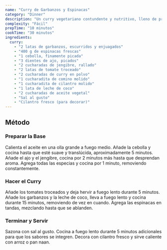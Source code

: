 ```yaml
---
name: "Curry de Garbanzos y Espinacas"
category: "Dinner"
description: "Un curry vegetariano contundente y nutritivo, lleno de proteínas y hierro"
complexity: "Fácil"
prepTime: "10 minutos"
cookTime: "30 minutos"
ingredients:
  curry:
    - "2 latas de garbanzos, escurridos y enjuagados"
    - "400 g de espinacas frescas"
    - "1 cebolla, finamente picada"
    - "3 dientes de ajo, picados"
    - "2 cucharadas de jengibre, rallado"
    - "2 latas de tomate troceado"
    - "2 cucharadas de curry en polvo"
    - "1 cucharadita de comino molido"
    - "1 cucharadita de cilantro molido"
    - "1 lata de leche de coco"
    - "2 cucharadas de aceite vegetal"
    - "Sal al gusto"
    - "Cilantro fresco (para decorar)"
---
```


## Método

### Preparar la Base

Calienta el aceite en una olla grande a fuego medio. Añade la cebolla y cocina hasta que esté suave y translúcida, aproximadamente 5 minutos. Añade el ajo y el jengibre, cocina por 2 minutos más hasta que desprendan aroma. Agrega todas las especias y cocina por 1 minuto, removiendo constantemente.

### Hacer el Curry

Añade los tomates troceados y deja hervir a fuego lento durante 5 minutos. Añade los garbanzos y la leche de coco, lleva a fuego lento y cocina durante 15 minutos, removiendo de vez en cuando. Agrega las espinacas en tandas, mezclando hasta que se ablanden.

### Terminar y Servir

Sazona con sal al gusto. Cocina a fuego lento durante 5 minutos adicionales para que los sabores se integren. Decora con cilantro fresco y sirve caliente con arroz o pan naan.
